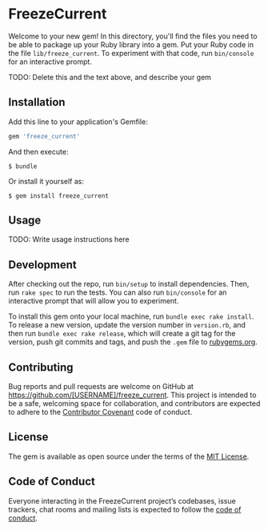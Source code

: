 # FreezeCurrent

Welcome to your new gem! In this directory, you'll find the files you need to be able to package up your Ruby library into a gem. Put your Ruby code in the file `lib/freeze_current`. To experiment with that code, run `bin/console` for an interactive prompt.

TODO: Delete this and the text above, and describe your gem

## Installation

Add this line to your application's Gemfile:

```ruby
gem 'freeze_current'
```

And then execute:

    $ bundle

Or install it yourself as:

    $ gem install freeze_current

## Usage

TODO: Write usage instructions here

## Development

After checking out the repo, run `bin/setup` to install dependencies. Then, run `rake spec` to run the tests. You can also run `bin/console` for an interactive prompt that will allow you to experiment.

To install this gem onto your local machine, run `bundle exec rake install`. To release a new version, update the version number in `version.rb`, and then run `bundle exec rake release`, which will create a git tag for the version, push git commits and tags, and push the `.gem` file to [rubygems.org](https://rubygems.org).

## Contributing

Bug reports and pull requests are welcome on GitHub at https://github.com/[USERNAME]/freeze_current. This project is intended to be a safe, welcoming space for collaboration, and contributors are expected to adhere to the [Contributor Covenant](http://contributor-covenant.org) code of conduct.

## License

The gem is available as open source under the terms of the [MIT License](https://opensource.org/licenses/MIT).

## Code of Conduct

Everyone interacting in the FreezeCurrent project’s codebases, issue trackers, chat rooms and mailing lists is expected to follow the [code of conduct](https://github.com/[USERNAME]/freeze_current/blob/master/CODE_OF_CONDUCT.md).
